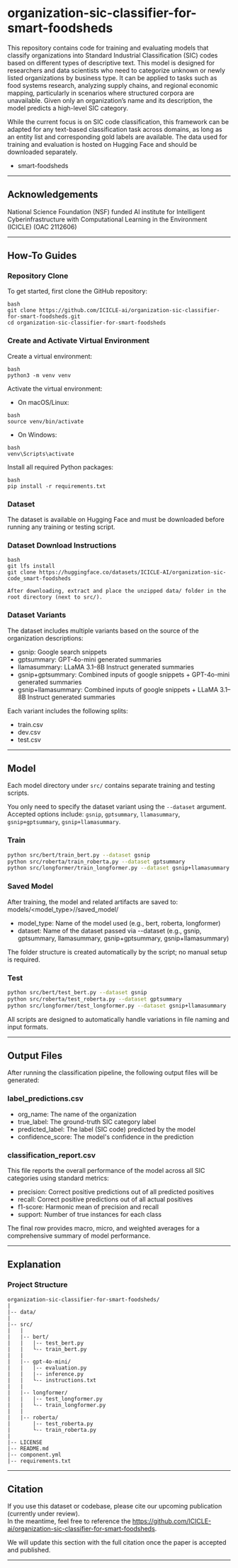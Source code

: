 # organization-sic-classifier-for-smart-foodsheds


This repository contains code for training and evaluating models that classify organizations into Standard Industrial Classification (SIC) codes based on different types of descriptive text.  This model is designed for researchers and data scientists who need to categorize unknown or newly listed organizations by business type. It can be applied to tasks such as food systems research, analyzing supply chains, and regional economic mapping, particularly in scenarios where structured corpora are unavailable. Given only an organization’s name and its description, the model predicts a high-level SIC category.

While the current focus is on SIC code classification, this framework can be adapted for any text-based classification task across domains, as long as an entity list and corresponding gold labels are available. The data used for training and evaluation is hosted on Hugging Face and should be downloaded separately.

- smart-foodsheds


---

## Acknowledgements
National Science Foundation (NSF) funded AI institute for Intelligent Cyberinfrastructure with Computational Learning in the Environment (ICICLE) (OAC 2112606)

---

## How-To Guides

### Repository Clone

To get started, first clone the GitHub repository:

```
bash
git clone https://github.com/ICICLE-ai/organization-sic-classifier-for-smart-foodsheds.git
cd organization-sic-classifier-for-smart-foodsheds
```
### Create and Activate Virtual Environment
Create a virtual environment:

```
bash
python3 -m venv venv
```

Activate the virtual environment:

- On macOS/Linux:
```
bash
source venv/bin/activate
```
- On Windows:
  
```
bash
venv\Scripts\activate
```
Install all required Python packages:

```
bash
pip install -r requirements.txt
```
### Dataset

The dataset is available on Hugging Face and must be downloaded before running any training or testing script.

### Dataset Download Instructions

```
bash
git lfs install
git clone https://huggingface.co/datasets/ICICLE-AI/organization-sic-code_smart-foodsheds

After downloading, extract and place the unzipped data/ folder in the root directory (next to src/).
```
### Dataset Variants

The dataset includes multiple variants based on the source of the organization descriptions:

- gsnip: Google search snippets  
- gptsummary: GPT-4o-mini generated summaries  
- llamasummary: LLaMA 3.1–8B Instruct generated summaries  
- gsnip+gptsummary: Combined inputs of google snippets + GPT-4o-mini generated summaries
- gsnip+llamasummary: Combined inputs of google snippets + LLaMA 3.1–8B Instruct generated summaries  

Each variant includes the following splits:

- train.csv
- dev.csv
- test.csv  

---
## Model
Each model directory under `src/` contains separate training and testing scripts.

You only need to specify the dataset variant using the `--dataset` argument.  
Accepted options include: `gsnip`, `gptsummary`, `llamasummary`, `gsnip+gptsummary`, `gsnip+llamasummary`.


### Train

```bash
python src/bert/train_bert.py --dataset gsnip
python src/roberta/train_roberta.py --dataset gptsummary
python src/longformer/train_longformer.py --dataset gsnip+llamasummary
```

### Saved Model

After training, the model and related artifacts are saved to:
models/<model_type>/<dataset>/saved_model/

- model_type: Name of the model used (e.g., bert, roberta, longformer)
- dataset: Name of the dataset passed via --dataset (e.g., gsnip, gptsummary, llamasummary, gsnip+gptsummary, gsnip+llamasummary)

The folder structure is created automatically by the script; no manual setup is required.

### Test

```bash
python src/bert/test_bert.py --dataset gsnip
python src/roberta/test_roberta.py --dataset gptsummary
python src/longformer/test_longformer.py --dataset gsnip+llamasummary
```
All scripts are designed to automatically handle variations in file naming and input formats.

---
## Output Files

After running the classification pipeline, the following output files will be generated:
### label_predictions.csv
- org_name: The name of the organization
- true_label: The ground-truth SIC category label
- predicted_label: The label (SIC code) predicted by the model
- confidence_score: The model's confidence in the prediction

### classification_report.csv

This file reports the overall performance of the model across all SIC categories using standard metrics:

- precision: Correct positive predictions out of all predicted positives
- recall: Correct positive predictions out of all actual positives
- f1-score: Harmonic mean of precision and recall
- support: Number of true instances for each class

The final row provides macro, micro, and weighted averages for a comprehensive summary of model performance.

---
## Explanation
### Project Structure

```
organization-sic-classifier-for-smart-foodsheds/
|
|-- data/
|
|-- src/
|   |
|   |-- bert/
|   |   |-- test_bert.py
|   |   └-- train_bert.py
|   |
|   |-- gpt-4o-mini/
|   |   |-- evaluation.py
|   |   |-- inference.py
|   |   └-- instructions.txt
|   |
|   |-- longformer/
|   |   |-- test_longformer.py
|   |   └-- train_longformer.py
|   |
|   |-- roberta/
|       |-- test_roberta.py
|       └-- train_roberta.py
|
|-- LICENSE
|-- README.md
|-- component.yml
|-- requirements.txt

```

---

## Citation

If you use this dataset or codebase, please cite our upcoming publication (currently under review).  
In the meantime, feel free to reference the https://github.com/ICICLE-ai/organization-sic-classifier-for-smart-foodsheds.

We will update this section with the full citation once the paper is accepted and published.

---

